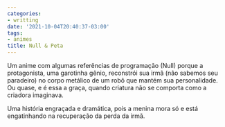 ```yaml
---
categories:
- writting
date: '2021-10-04T20:40:37-03:00'
tags:
- animes
title: Null & Peta
---
```


Um anime com algumas referências de programação (Null) porque a protagonista, uma garotinha gênio, reconstrói sua irmã (não sabemos seu paradeiro) no corpo metálico de um robô que mantém sua personalidade. Ou quase, e é essa a graça, quando criatura não se comporta como a criadora imaginava.

Uma história engraçada e dramática, pois a menina mora só e está engatinhando na recuperação da perda da irmã.